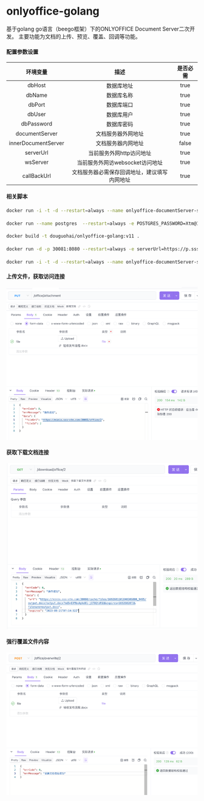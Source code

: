 # onlyoffice-golang
基于golang go语言（beego框架）下的ONLYOFFICE Document Server二次开发。
主要功能为文档的上传、预览、覆盖、回调等功能。

#### 配置参数设置

|        环境变量         |           描述           | 是否必需  |
|:-------------------:|:----------------------:|:-----:|
|       dbHost        |         数据库地址          | true  |
|       dbName        |         数据库名称          | true  |
|       dbPort        |         数据库端口          | true  |
|       dbUser        |         数据库用户          | true  |
|     dbPassword      |         数据库密码          | true  |
|   documentServer    |       文档服务器外网地址        | true  |
| innerDocumentServer |       文档服务器内网地址        | false |
|      serverUrl      |     当前服务外网http访问地址     | true  |
|      wsServer       |  当前服务外网访websocket访问地址  | true  |
|     callBackUrl     | 文档服务器必需保存回调地址，建议填写内网地址 | true  |


#### 相关脚本
```bash
docker run -i -t -d --restart=always --name onlyoffice-documentServer-server -p 30080:80 -e REDIS_SERVER_HOST=192.168.10.239 -e REDIS_SERVER_PORT=6379 -e REDIS_SERVER_PASS=redis2020! -e DB_TYPE=postgres -e DB_HOST=192.168.10.240 -e DB_PORT=5432 -e DB_NAME=document -e DB_USER=postgres -e DB_PWD=Xtm@123456 douguohai/onlyoffice-documentserver:7.1.1.76

docker run --name postgres  --restart=always -e POSTGRES_PASSWORD=Xtm@123456 -e TZ=Asia/Shanghai -p 5432:5432 -d postgres:9.6

docker build -t douguohai/onlyoffice-golang:v11 . 

docker run -d -p 30081:8080 --restart=always -e serverUrl=https://p.sss-xtm.com:30081 -e wsServer=wss://p.sss-xtm.com:30081/ws -e documentServer=https://p.sss-xtm.com:30080 -e callBackUrl=http://192.168.10.241:30081 -e innerDocumentServer=http://192.168.10.241:30080  -e dbHost=192.168.10.240 -e dbPassword=Xtm@123456  -v /data/onlyoffice-golang/static:/app/static douguohai/onlyoffice-golang:v19

docker run -i -t -d --restart=always --name onlyoffice-documentServer-server -p 30080:80  douguohai/onlyoffice-documentserver:7.1.1.76
```

#### 上传文件，获取访问连接
![img.png](document/img/img_upload.png)

#### 获取下载文档连接
![img.png](document/img/img_download.png)

#### 强行覆盖文件内容
![img.png](document/img/img_overwrite.png)



